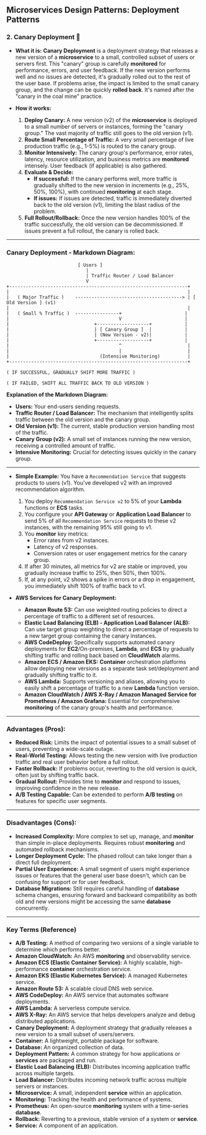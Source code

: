 ## Microservices Design Patterns: Deployment Patterns

### 2\. Canary Deployment 🐤

  * **What it is:** **Canary Deployment** is a deployment strategy that releases a new version of a **microservice** to a small, controlled subset of users or servers first. This "canary" group is carefully **monitored** for performance, errors, and user feedback. If the new version performs well and no issues are detected, it's gradually rolled out to the rest of the user base. If problems arise, the impact is limited to the small canary group, and the change can be quickly **rolled back**. It's named after the "canary in the coal mine" practice.

  * **How it works:**

    1.  **Deploy Canary:** A new version (v2) of the **microservice** is deployed to a small number of servers or instances, forming the "canary group." The vast majority of traffic still goes to the old version (v1).
    2.  **Route Small Percentage of Traffic:** A very small percentage of live production traffic (e.g., 1-5%) is routed to the canary group.
    3.  **Monitor Intensively:** The canary group's performance, error rates, latency, resource utilization, and business metrics are **monitored** intensely. User feedback (if applicable) is also gathered.
    4.  **Evaluate & Decide:**
          * **If successful:** If the canary performs well, more traffic is gradually shifted to the new version in increments (e.g., 25%, 50%, 100%), with continued **monitoring** at each stage.
          * **If issues:** If issues are detected, traffic is immediately diverted back to the old version (v1), limiting the blast radius of the problem.
    5.  **Full Rollout/Rollback:** Once the new version handles 100% of the traffic successfully, the old version can be decommissioned. If issues prevent a full rollout, the canary is rolled back.

-----

### Canary Deployment - Markdown Diagram:

```
                          [ Users ]
                             |
                             | Traffic Router / Load Balancer
                             V
+-----------------------------------------------------------------+
|                                                                 |
|   ( Major Traffic )    ---------------------------------------> | [ Old Version ] (v1)
|                                                                 |
|   ( Small % Traffic )  ----------------+                       |
|                                        V                       |
|                               +-------------------+            |
|                               | [ Canary Group ]  |            |
|                               | (New Version - v2)|            |
|                               +-------------------+            |
|                                        ^                        |
|                                        |                        |
|                                 (Intensive Monitoring)          |
+-----------------------------------------------------------------+

( IF SUCCESSFUL, GRADUALLY SHIFT MORE TRAFFIC )

( IF FAILED, SHIFT ALL TRAFFIC BACK TO OLD VERSION )
```

**Explanation of the Markdown Diagram:**

  * **Users:** Your end-users sending requests.
  * **Traffic Router / Load Balancer:** The mechanism that intelligently splits traffic between the old version and the canary group.
  * **Old Version (v1):** The current, stable production version handling most of the traffic.
  * **Canary Group (v2):** A small set of instances running the new version, receiving a controlled amount of traffic.
  * **Intensive Monitoring:** Crucial for detecting issues quickly in the canary group.

-----

  * **Simple Example:**
    You have a `Recommendation Service` that suggests products to users (v1). You've developed v2 with an improved recommendation algorithm.

    1.  You deploy `Recommendation Service v2` to 5% of your **Lambda** functions or **ECS** tasks.
    2.  You configure your **API Gateway** or **Application Load Balancer** to send 5% of all `Recommendation Service` requests to these v2 instances, with the remaining 95% still going to v1.
    3.  You **monitor** key metrics:
          * Error rates from v2 instances.
          * Latency of v2 responses.
          * Conversion rates or user engagement metrics for the canary group.
    4.  If after 30 minutes, all metrics for v2 are stable or improved, you gradually increase traffic to 25%, then 50%, then 100%.
    5.  If, at any point, v2 shows a spike in errors or a drop in engagement, you immediately shift 100% of traffic back to v1.

  * **AWS Services for Canary Deployment:**

      * **Amazon Route 53:** Can use weighted routing policies to direct a percentage of traffic to a different set of resources.
      * **Elastic Load Balancing (ELB) - Application Load Balancer (ALB):** Can use target group weighting to direct a percentage of requests to a new target group containing the canary instances.
      * **AWS CodeDeploy:** Specifically supports automated canary deployments for **EC2**/On-premises, **Lambda**, and **ECS** by gradually shifting traffic and rolling back based on **CloudWatch** alarms.
      * **Amazon ECS / Amazon EKS:** **Container** orchestration platforms allow deploying new versions as a separate task set/deployment and gradually shifting traffic to it.
      * **AWS Lambda:** Supports versioning and aliases, allowing you to easily shift a percentage of traffic to a new **Lambda** function version.
      * **Amazon CloudWatch / AWS X-Ray / Amazon Managed Service for Prometheus / Amazon Grafana:** Essential for comprehensive **monitoring** of the canary group's health and performance.

-----

### Advantages (Pros):

  * **Reduced Risk:** Limits the impact of potential issues to a small subset of users, preventing a wide-scale outage.
  * **Real-World Testing:** Allows testing the new version with live production traffic and real user behavior before a full rollout.
  * **Faster Rollback:** If problems occur, reverting to the old version is quick, often just by shifting traffic back.
  * **Gradual Rollout:** Provides time to **monitor** and respond to issues, improving confidence in the new release.
  * **A/B Testing Capable:** Can be extended to perform **A/B testing** on features for specific user segments.

-----

### Disadvantages (Cons):

  * **Increased Complexity:** More complex to set up, manage, and **monitor** than simple in-place deployments. Requires robust **monitoring** and automated rollback mechanisms.
  * **Longer Deployment Cycle:** The phased rollout can take longer than a direct full deployment.
  * **Partial User Experience:** A small segment of users might experience issues or features that the general user base doesn't, which can be confusing for support or for user feedback.
  * **Database Migrations:** Still requires careful handling of **database** schema changes, ensuring forward and backward compatibility as both old and new versions might be accessing the same **database** concurrently.

-----

### Key Terms (Reference)

  * **A/B Testing:** A method of comparing two versions of a single variable to determine which performs better.
  * **Amazon CloudWatch:** An AWS **monitoring** and observability service.
  * **Amazon ECS (Elastic Container Service):** A highly scalable, high-performance **container** orchestration service.
  * **Amazon EKS (Elastic Kubernetes Service):** A managed Kubernetes service.
  * **Amazon Route 53:** A scalable cloud DNS web service.
  * **AWS CodeDeploy:** An AWS service that automates software deployments.
  * **AWS Lambda:** A serverless compute service.
  * **AWS X-Ray:** An AWS service that helps developers analyze and debug distributed applications.
  * **Canary Deployment:** A deployment strategy that gradually releases a new version to a small subset of users/servers.
  * **Container:** A lightweight, portable package for software.
  * **Database:** An organized collection of data.
  * **Deployment Pattern:** A common strategy for how applications or **services** are packaged and run.
  * **Elastic Load Balancing (ELB):** Distributes incoming application traffic across multiple targets.
  * **Load Balancer:** Distributes incoming network traffic across multiple servers or instances.
  * **Microservice:** A small, independent **service** within an application.
  * **Monitoring:** Tracking the health and performance of systems.
  * **Prometheus:** An open-source **monitoring** system with a time-series **database**.
  * **Rollback:** Reverting to a previous, stable version of a system or **service**.
  * **Service:** A component of an application.